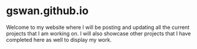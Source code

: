 # gswan.github.io

Welcome to my website where I will be posting and updating all the current projects that I am working on. 
I will also showcase other projects that I have completed  here as well to display my work. 
